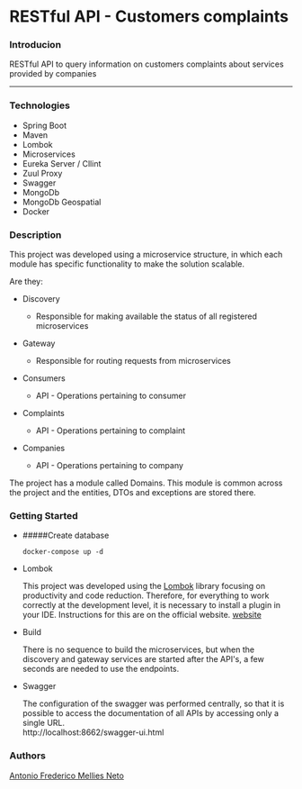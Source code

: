 # RESTful API - Customers complaints

### Introducion
RESTful API to query information on customers complaints about services provided by companies

---
### Technologies

- Spring Boot
- Maven
- Lombok
- Microservices
- Eureka Server / Cllint
- Zuul Proxy
- Swagger
- MongoDb
- MongoDb Geospatial
- Docker

 
### Description

This project was developed using a microservice structure, in which each module has specific functionality to make the solution scalable.

Are they:

   - Discovery
        - Responsible for making available the status of all registered microservices  
        
   - Gateway
        - Responsible for routing requests from microservices

   - Consumers
        - API - Operations pertaining to consumer
        
   - Complaints
        - API - Operations pertaining to complaint

   - Companies
        - API - Operations pertaining to company

The project has a module called Domains. This module is common across the project and the entities, DTOs and exceptions are stored there.


### Getting Started

 * #####Create database
    
    ```docker
    docker-compose up -d
    ```
  * Lombok
  
    This project was developed using the [Lombok](https://projectlombok.org/) library focusing on productivity and code reduction. 
    Therefore, for everything to work correctly at the development level, it is necessary to install a plugin in your IDE.
    Instructions for this are on the official website. [website](https://projectlombok.org/)
    
  * Build
  
    There is no sequence to build the microservices, but when the discovery and gateway services are started after the API's, a few seconds are needed to use the endpoints.
    
  * Swagger
  
    The configuration of the swagger was performed centrally, so that it is possible to access the documentation of all APIs by accessing only a single URL.    
    http://localhost:8662/swagger-ui.html
    
### Authors
[Antonio Frederico Mellies Neto](https://antoniomellies.github.io/)
